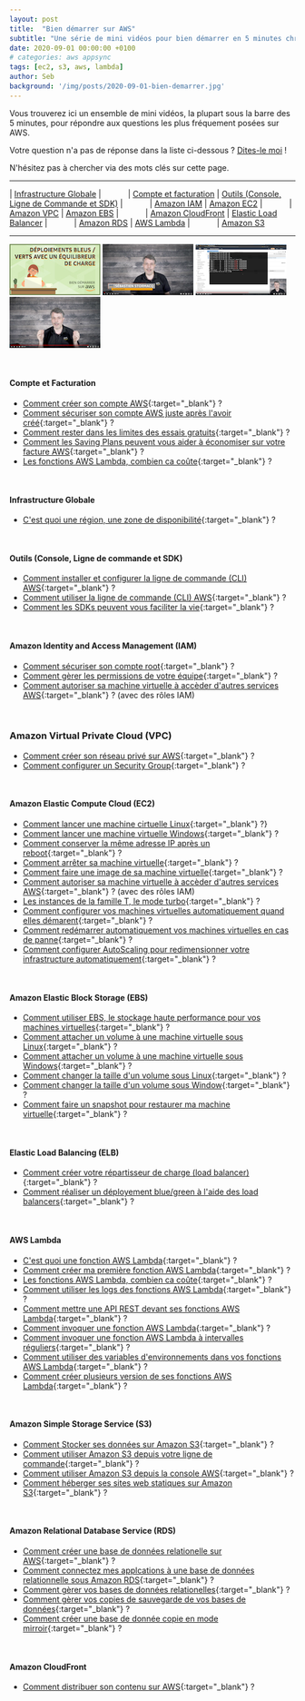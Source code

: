 ```yaml
---
layout: post
title:  "Bien démarrer sur AWS"
subtitle: "Une série de mini vidéos pour bien démarrer en 5 minutes chrono"
date: 2020-09-01 00:00:00 +0100
# categories: aws appsync
tags: [ec2, s3, aws, lambda]
author: Seb
background: '/img/posts/2020-09-01-bien-demarrer.jpg'
---
```


Vous trouverez ici un ensemble de mini vidéos, la plupart sous la barre des 5 minutes, pour répondre aux questions les plus fréquement posées sur AWS.

Votre question n'a pas de réponse dans la liste ci-dessous ? [Dites-le moi](mailto:stormacq@amazon.com) !

N'hésitez pas à chercher via des mots clés sur cette page.

--- 

| [Infrastructure Globale](#infrastructure-globale) | &nbsp;&nbsp;&nbsp;&nbsp;&nbsp;&nbsp;&nbsp;&nbsp;&nbsp;&nbsp; | [Compte et facturation](#compte-et-facturation) 
| [Outils (Console, Ligne de Commande et SDK)](#outils-console-ligne-de-commande-et-sdk) | &nbsp;&nbsp;&nbsp;&nbsp;&nbsp;&nbsp;&nbsp;&nbsp;&nbsp;&nbsp; | [Amazon IAM](#amazon-identity-and-access-management-iam) 
| [Amazon EC2](#amazon-elastic-compute-cloud-ec2) | &nbsp;&nbsp;&nbsp;&nbsp;&nbsp;&nbsp;&nbsp;&nbsp;&nbsp;&nbsp; | [Amazon VPC](#amazon-virtual-private-cloud-vpc) 
| [Amazon EBS](#amazon-elastic-block-storage-ebs) | &nbsp;&nbsp;&nbsp;&nbsp;&nbsp;&nbsp;&nbsp;&nbsp;&nbsp;&nbsp; | [Amazon CloudFront](#amazon-cloudfront) 
| [Elastic Load Balancer](#elastic-load-balancing-elb) | &nbsp;&nbsp;&nbsp;&nbsp;&nbsp;&nbsp;&nbsp;&nbsp;&nbsp;&nbsp; |  [Amazon RDS](#amazon-relational-database-service-rds)
| [AWS Lambda](#aws-lambda) | &nbsp;&nbsp;&nbsp;&nbsp;&nbsp;&nbsp;&nbsp;&nbsp;&nbsp;&nbsp; | [Amazon S3](#amazon-simples-torage-service-s3) 

--- 

![video0](/img/posts/2020-09-03_video0.jpg)&nbsp;![video1](/img/posts/2020-09-03_video1.png)&nbsp;![video2](/img/posts/2020-09-03_video2.png)&nbsp;![video3](/img/posts/2020-09-03_video3.png)


<p/>
&nbsp;

#### Compte et Facturation 

- [Comment créer son compte AWS](https://www.youtube.com/watch?v=TjKu5iwr3x8&list=PLL_L4MF1Z7JW_-LW4ikJsgF2EIfpOp-IU&index=24){:target="_blank"} ?
- [Comment sécuriser son compte AWS juste après l'avoir créé](https://www.youtube.com/watch?v=Jk3bJODIVf8&list=PLL_L4MF1Z7JW_-LW4ikJsgF2EIfpOp-IU&index=25){:target="_blank"} ?
- [Comment rester dans les limites des essais gratuits](https://www.youtube.com/watch?v=qbxUI3TxFA4&list=PLL_L4MF1Z7JW_-LW4ikJsgF2EIfpOp-IU&index=26){:target="_blank"} ?
- [Comment les Saving Plans peuvent vous aider à économiser sur votre facture AWS](https://www.youtube.com/watch?v=MmZCFxoxdbc&list=PLL_L4MF1Z7JW_-LW4ikJsgF2EIfpOp-IU&index=27){:target="_blank"} ?
- [Les fonctions AWS Lambda, combien ca coûte](https://www.youtube.com/watch?v=k_pGl8OMKpE&list=PLL_L4MF1Z7JW_-LW4ikJsgF2EIfpOp-IU&index=32){:target="_blank"} ?


<p/>
&nbsp;

#### Infrastructure Globale 

- [C'est quoi une région, une zone de disponibilité](https://www.youtube.com/watch?v=RxWPIcuj6lQ&list=PLL_L4MF1Z7JW_-LW4ikJsgF2EIfpOp-IU){:target="_blank"} ?

<p/>
&nbsp;

#### Outils (Console, Ligne de commande et SDK) 

- [Comment installer et configurer la ligne de commande (CLI) AWS](https://www.youtube.com/watch?v=V63ZzExqQIw&list=PLL_L4MF1Z7JW_-LW4ikJsgF2EIfpOp-IU&index=3){:target="_blank"} ? 
- [Comment utiliser la ligne de commande (CLI) AWS](https://www.youtube.com/watch?v=c7BnfiMSB4Y&list=PLL_L4MF1Z7JW_-LW4ikJsgF2EIfpOp-IU&index=4){:target="_blank"}  ?
- [Comment les SDKs peuvent vous faciliter la vie](https://www.youtube.com/watch?v=q0zeFK2LWPY&list=PLL_L4MF1Z7JW_-LW4ikJsgF2EIfpOp-IU&index=5){:target="_blank"} ?

<p/>
&nbsp;

#### Amazon Identity and Access Management (IAM) 

- [Comment sécuriser son compte root](https://www.youtube.com/watch?v=29qidFrp0fs&list=PLL_L4MF1Z7JW_-LW4ikJsgF2EIfpOp-IU&index=10){:target="_blank"} ?
- [Comment gèrer les permissions de votre équipe](https://www.youtube.com/watch?v=ZMHlBza1l1A&list=PLL_L4MF1Z7JW_-LW4ikJsgF2EIfpOp-IU&index=11){:target="_blank"} ?
- [Comment autoriser sa machine virtuelle à accèder d'autres services AWS](https://www.youtube.com/watch?v=V_-rudjXAXI&list=PLL_L4MF1Z7JW_-LW4ikJsgF2EIfpOp-IU&index=29){:target="_blank"} ? (avec des rôles IAM)

<p/>
&nbsp;

### Amazon Virtual Private Cloud (VPC)

- [Comment créer son réseau privé sur AWS](https://www.youtube.com/watch?v=5ZrDBWP0Okw&list=PLL_L4MF1Z7JW_-LW4ikJsgF2EIfpOp-IU&index=23){:target="_blank"} ?
- [Comment configurer un Security Group](https://www.youtube.com/watch?v=QwhexkU2ya4&list=PLL_L4MF1Z7JW_-LW4ikJsgF2EIfpOp-IU&index=13){:target="_blank"} ?

<p/>
&nbsp;

#### Amazon Elastic Compute Cloud (EC2)

- [Comment lancer une machine cirtuelle Linux](https://www.youtube.com/watch?v=ZbGDmznG0iw&list=PLL_L4MF1Z7JW_-LW4ikJsgF2EIfpOp-IU&index=22){:target="_blank"} ?}
- [Comment lancer une machine virtuelle Windows](https://www.youtube.com/watch?v=aARcLxcGJaU&list=PLL_L4MF1Z7JW_-LW4ikJsgF2EIfpOp-IU&index=21){:target="_blank"} ?
- [Comment conserver la même adresse IP après un reboot](https://www.youtube.com/watch?v=oSMEQlQDohM&list=PLL_L4MF1Z7JW_-LW4ikJsgF2EIfpOp-IU&index=12){:target="_blank"} ?
- [Comment arrêter sa machine virtuelle](https://www.youtube.com/watch?v=Vd6X4DlxghQ&list=PLL_L4MF1Z7JW_-LW4ikJsgF2EIfpOp-IU&index=20){:target="_blank"} ?
- [Comment faire une image de sa machine virtuelle](https://www.youtube.com/watch?v=xjZx37dsVRw&list=PLL_L4MF1Z7JW_-LW4ikJsgF2EIfpOp-IU&index=28){:target="_blank"} ?
- [Comment autoriser sa machine virtuelle à accèder d'autres services AWS](https://www.youtube.com/watch?v=V_-rudjXAXI&list=PLL_L4MF1Z7JW_-LW4ikJsgF2EIfpOp-IU&index=29){:target="_blank"} ? (avec des rôles IAM)
- [Les instances de la famille T, le mode turbo](https://www.youtube.com/watch?v=FYkjT20Cric&list=PLL_L4MF1Z7JW_-LW4ikJsgF2EIfpOp-IU&index=30){:target="_blank"} ?
- [Comment configurer vos machines virtuelles automatiquement quand elles démarent](https://www.youtube.com/watch?v=iivacbYmQ-0&list=PLL_L4MF1Z7JW_-LW4ikJsgF2EIfpOp-IU&index=40){:target="_blank"} ?
- [Comment redémarrer automatiquement vos machines virtuelles en cas de panne](https://www.youtube.com/watch?v=f7WMawmVz6k&list=PLL_L4MF1Z7JW_-LW4ikJsgF2EIfpOp-IU&index=41){:target="_blank"} ?
- [Comment configurer AutoScaling pour redimensionner votre infrastructure automatiquement](https://www.youtube.com/watch?v=NuYTRLt4dMA&list=PLL_L4MF1Z7JW_-LW4ikJsgF2EIfpOp-IU&index=42){:target="_blank"} ?


<p/>
&nbsp;

#### Amazon Elastic Block Storage (EBS)

- [Comment utiliser EBS, le stockage haute performance pour vos machines virtuelles](https://www.youtube.com/watch?v=cNaiezlLdgU&list=PLL_L4MF1Z7JW_-LW4ikJsgF2EIfpOp-IU&index=14){:target="_blank"} ?
- [Comment attacher un volume à une machine virtuelle sous Linux](https://www.youtube.com/watch?v=xt4SZzRHA5w&list=PLL_L4MF1Z7JW_-LW4ikJsgF2EIfpOp-IU&index=15){:target="_blank"} ?
- [Comment attacher un volume à une machine virtuelle sous Windows](https://www.youtube.com/watch?v=TJgwJ0qB-Ss&list=PLL_L4MF1Z7JW_-LW4ikJsgF2EIfpOp-IU&index=16){:target="_blank"} ?
- [Comment changer la taille d'un volume sous Linux](https://www.youtube.com/watch?v=Dg-_8J48_Jc&list=PLL_L4MF1Z7JW_-LW4ikJsgF2EIfpOp-IU&index=17){:target="_blank"} ?
- [Comment changer la taille d'un volume sous Window](https://www.youtube.com/watch?v=nMDiEka4Jgg&list=PLL_L4MF1Z7JW_-LW4ikJsgF2EIfpOp-IU&index=18){:target="_blank"} ?
- [Comment faire un snapshot pour restaurer ma machine virtuelle](https://www.youtube.com/watch?v=3nRWtPDtW_c&list=PLL_L4MF1Z7JW_-LW4ikJsgF2EIfpOp-IU&index=19){:target="_blank"} ?

<p/>
&nbsp;

#### Elastic Load Balancing (ELB)

- [Comment créer votre répartisseur de charge (load balancer)](https://www.youtube.com/watch?v=66vwXpmK9NI&list=PLL_L4MF1Z7JW_-LW4ikJsgF2EIfpOp-IU&index=44){:target="_blank"} ?
- [Comment réaliser un déployement blue/green à l'aide des load balancers](https://www.youtube.com/watch?v=NxbDHn5ryc8&list=PLL_L4MF1Z7JW_-LW4ikJsgF2EIfpOp-IU&index=43){:target="_blank"} ?

<p/>
&nbsp;

#### AWS Lambda

- [C'est quoi une fonction AWS Lambda](https://www.youtube.com/watch?v=JEv8_tMdgNk&list=PLL_L4MF1Z7JW_-LW4ikJsgF2EIfpOp-IU&index=33){:target="_blank"} ?
- [Comment créer ma première fonction AWS Lambda](https://www.youtube.com/watch?v=xQ5Grs3KLJk&list=PLL_L4MF1Z7JW_-LW4ikJsgF2EIfpOp-IU&index=31){:target="_blank"} ?
- [Les fonctions AWS Lambda, combien ca coûte](https://www.youtube.com/watch?v=k_pGl8OMKpE&list=PLL_L4MF1Z7JW_-LW4ikJsgF2EIfpOp-IU&index=32){:target="_blank"} ?
- [Comment utiliser les logs des fonctions AWS Lambda](https://www.youtube.com/watch?v=It-B-X2NuUg&list=PLL_L4MF1Z7JW_-LW4ikJsgF2EIfpOp-IU&index=34){:target="_blank"} ?
- [Comment mettre une API REST devant ses fonctions AWS Lambda](https://www.youtube.com/watch?v=ykPVzUvcLk4&list=PLL_L4MF1Z7JW_-LW4ikJsgF2EIfpOp-IU&index=35){:target="_blank"} ?
- [Comment invoquer une fonction AWS Lambda](https://www.youtube.com/watch?v=Wopa3G5t96o&list=PLL_L4MF1Z7JW_-LW4ikJsgF2EIfpOp-IU&index=36){:target="_blank"} ?
- [Comment invoquer une fonction AWS Lambda à intervalles réguliers](https://www.youtube.com/watch?v=W6qE_U7nEs0&list=PLL_L4MF1Z7JW_-LW4ikJsgF2EIfpOp-IU&index=37){:target="_blank"} ?
- [Comment utiliser des variables d'environnements dans vos fonctions AWS Lambda](https://www.youtube.com/watch?v=T76BhyVtBUk&list=PLL_L4MF1Z7JW_-LW4ikJsgF2EIfpOp-IU&index=38){:target="_blank"} ?
- [Comment créer plusieurs version de ses fonctions AWS Lambda](https://www.youtube.com/watch?v=VpiDZ7lN8LI&list=PLL_L4MF1Z7JW_-LW4ikJsgF2EIfpOp-IU&index=39){:target="_blank"} ?

<p/>
&nbsp;

#### Amazon Simple Storage Service (S3)

- [Comment Stocker ses données sur Amazon S3](https://www.youtube.com/watch?v=4RI3pDKpx38&list=PLL_L4MF1Z7JW_-LW4ikJsgF2EIfpOp-IU&index=9){:target="_blank"} ?
- [Comment utiliser Amazon S3 depuis votre ligne de commande](https://www.youtube.com/watch?v=qBiJd-CpqI4&list=PLL_L4MF1Z7JW_-LW4ikJsgF2EIfpOp-IU&index=2){:target="_blank"} ?
- [Comment utiliser Amazon S3 depuis la console AWS](https://www.youtube.com/watch?v=y9DfZWGmqaY&list=PLL_L4MF1Z7JW_-LW4ikJsgF2EIfpOp-IU&index=8){:target="_blank"} ?
- [Comment héberger ses sites web statiques sur Amazon S3](https://www.youtube.com/watch?v=-UZH_B2o7YY&list=PLL_L4MF1Z7JW_-LW4ikJsgF2EIfpOp-IU&index=6){:target="_blank"} ?

<p/>
&nbsp;

#### Amazon Relational Database Service (RDS)

- [Comment créer une base de données relationelle sur AWS](https://www.youtube.com/watch?v=adB--KhJ95w&list=PLL_L4MF1Z7JW_-LW4ikJsgF2EIfpOp-IU&index=47){:target="_blank"} ?
- [Comment connectez mes applcations à une base de données relationnelle sous Amazon RDS](https://www.youtube.com/watch?v=48SW96Obb-M&list=PLL_L4MF1Z7JW_-LW4ikJsgF2EIfpOp-IU&index=49){:target="_blank"} ?
- [Comment gèrer vos bases de données relationelles](https://www.youtube.com/watch?v=LRBkGdKyH_4&list=PLL_L4MF1Z7JW_-LW4ikJsgF2EIfpOp-IU&index=48){:target="_blank"} ?
- [Comment gèrer vos copies de sauvegarde de vos bases de données](https://www.youtube.com/watch?v=ltfO923DYAA&list=PLL_L4MF1Z7JW_-LW4ikJsgF2EIfpOp-IU&index=46){:target="_blank"} ?
- [Comment créer une base de donnée copie en mode mirroir](https://www.youtube.com/watch?v=zdUvPD8Xu1o&list=PLL_L4MF1Z7JW_-LW4ikJsgF2EIfpOp-IU&index=45){:target="_blank"} ?

<p/>
&nbsp;

#### Amazon CloudFront

- [Comment distribuer son contenu sur AWS](https://www.youtube.com/watch?v=5AbIzH7Q3ZA&list=PLL_L4MF1Z7JW_-LW4ikJsgF2EIfpOp-IU&index=7){:target="_blank"} ?
